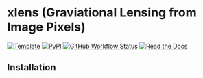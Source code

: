 # xlens (Graviational Lensing from Image Pixels)

[![Template](https://img.shields.io/badge/Template-LINCC%20Frameworks%20Python%20Project%20Template-brightgreen)](https://lincc-ppt.readthedocs.io/en/latest/)
[![PyPI](https://img.shields.io/pypi/v/xlens?color=blue&logo=pypi&logoColor=white)](https://pypi.org/project/xlens/)
[![GitHub Workflow Status](https://img.shields.io/github/actions/workflow/status/mr-superonion/xlens/smoke-test.yml)](https://github.com/mr-superonion/xlens/actions/workflows/smoke-test.yml)
[![Read the Docs](https://img.shields.io/readthedocs/xlens)](https://xlens.readthedocs.io/)


## Installation
